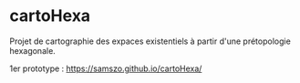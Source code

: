 # cartoHexa
Projet de cartographie des expaces existentiels à partir d'une prétopologie hexagonale.

1er prototype : https://samszo.github.io/cartoHexa/
